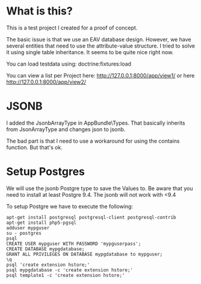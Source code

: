 What is this?
===============

This is a test project I created for a proof of concept.

The basic issue is that we use an EAV database design. However, we have several entities that need to use the attribute-value structure.
I tried to solve it using single table inheritance. It seems to be quite nice right now.

You can load testdata using: doctrine:fixtures:load

You can view a list per Project here: http://127.0.0.1:8000/app/view1/<ProjectId> or here http://127.0.0.1:8000/app/view2/<ProjectId>

JSONB
===============

I added the JsonbArrayType in AppBundle\Types. That basically inherits from JsonArrayType and changes json to jsonb.

The bad part is that I need to use a workaround for using the contains function. But that's ok. 



Setup Postgres
===============

We will use the jsonb Postgre type to save the Values to.
Be aware that you need to install at least Postgre 9.4. The jsonb will not work with <9.4

To setup Postgre we have to execute the following:

```
apt-get install postgresql postgresql-client postgresql-contrib
apt-get install php5-pgsql
adduser mypguser
su - postgres
psql
CREATE USER mypguser WITH PASSWORD 'mypguserpass';
CREATE DATABASE mypgdatabase;
GRANT ALL PRIVILEGES ON DATABASE mypgdatabase to mypguser;
\q
psql 'create extension hstore;'
psql mypgdatabase -c 'create extension hstore;'
psql template1 -c 'create extension hstore;'
```